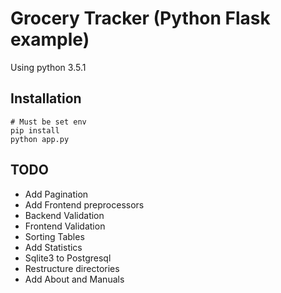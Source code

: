 # Grocery Tracker (Python Flask example)

Using python 3.5.1

## Installation
```
# Must be set env 
pip install
python app.py
```


## TODO
- Add Pagination
- Add Frontend preprocessors
- Backend Validation 
- Frontend Validation 
- Sorting Tables
- Add Statistics
- Sqlite3 to Postgresql 
- Restructure directories
- Add About and Manuals
